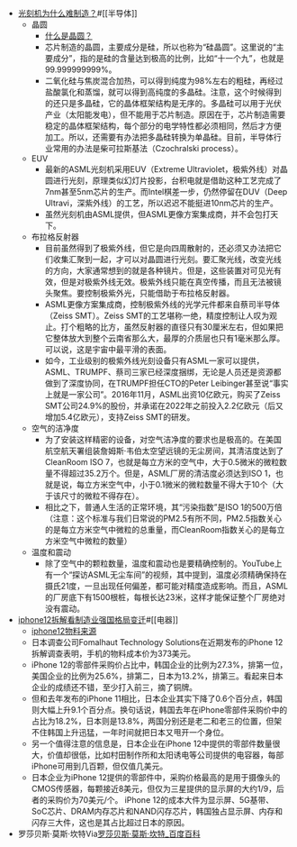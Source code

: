- [光刻机为什么难制造？](https://mp.weixin.qq.com/s?__biz=Mjc1NjM3MjY2MA==&mid=2691425475&idx=2&sn=e41151ab7db9ce387e43ce5f548bc56a&chksm=a9ea5b189e9dd20ef8b68a8ef874a96fff7dd3f3d667daba4d1a8c74b6d87b901211edce75bf)#[[半导体]]
    - 晶圆
        - [什么是晶圆？](https://www.diigo.com/outliner/diigo_items/904019/12128769/574109489?key=34d57b46e1)
        - 芯片制造的晶圆，主要成分是硅，所以也称为“硅晶圆”。这里说的“主要成分”，指的是硅的含量达到极高的比例，比如“十一个九”，也就是99.999999999%。
        - 二氧化硅与焦炭混合加热，可以得到纯度为98%左右的粗硅，再经过盐酸氯化和蒸馏，就可以得到高纯度的多晶硅。注意，这个时候得到的还只是多晶硅，它的晶体框架结构是无序的。多晶硅可以用于光伏产业（太阳能发电），但不能用于芯片制造。原因在于，芯片制造需要稳定的晶体框架结构，每个部分的电学特性都必须相同，然后才方便加工。所以，还需要有办法把多晶硅转换为单晶硅。目前，半导体行业常用的办法是柴可拉斯基法（Czochralski process）。
    - EUV
        - 最新的ASML光刻机采用EUV（Extreme Ultraviolet，极紫外线）对晶圆进行光刻，原理类似幻灯片投影，台积电就是借助这种工艺完成了7nm甚至5nm芯片的生产。而Intel棋差一步，仍然停留在DUV（Deep Ultravi，深紫外线）的工艺，所以迟迟不能挺进10nm芯片的生产。
        - 虽然光刻机由ASML提供，但ASML更像方案集成商，并不会包打天下。
    - 布拉格反射器
        - 目前虽然得到了极紫外线，但它是向四周散射的，还必须又办法把它们收集汇聚到一起，才可以对晶圆进行光刻。要汇聚光线，改变光线的方向，大家通常想到的就是各种镜片。但是，这些装置对可见光有效，但是对极紫外线无效。极紫外线只能在真空传播，而且无法被镜头聚焦。要控制极紫外光，只能借助于布拉格反射器。
        - ASML更像方案集成商，控制极紫外线的光学元件都来自蔡司半导体（Zeiss SMT）。Zeiss SMT的工艺堪称一绝，精度控制让人叹为观止。打个粗略的比方，虽然反射器的直径只有30厘米左右，但如果把它整体放大到整个云南省那么大，最厚的介质层也只有1毫米那么厚。可以说，这是宇宙中最平滑的表面。
        - 如今，工业级别的极紫外线光刻设备只有ASML一家可以提供，ASML、TRUMPF、蔡司三家已经深度捆绑，无论是人员还是资源都做到了深度协同，在TRUMPF担任CTO的Peter Leibinger甚至说“事实上就是一家公司”。2016年11月，ASML出资10亿欧元，购买了Zeiss SMT公司24.9%的股份，并承诺在2022年之前投入2.2亿欧元（后又增加5.4亿欧元），支持Zeiss SMT的研发。
    - 空气的洁净度
        - 为了安装这样精密的设备，对空气洁净度的要求也是极高的。在美国航空航天署组装詹姆斯·韦伯太空望远镜的无尘房间，其清洁度达到了CleanRoom ISO 7，也就是每立方米的空气中，大于0.5微米的微粒数量不得超过35.2万个。但是，ASML厂房的清洁度必须达到ISO 1，也就是说，每立方米空气中，小于0.1微米的微粒数量不得大于10个（大于该尺寸的微粒不得存在）。
        - 相比之下，普通人生活的正常环境，其“污染指数”是ISO 1的500万倍（注意：这个标准与我们日常说的PM2.5有所不同，PM2.5指数关心的是每立方米空气中微粒的总重量，而CleanRoom指数关心的是每立方米空气中微粒的数量）
    - 温度和震动
        - 除了空气中的颗粒数量，温度和震动也是要精确控制的。YouTube上有一个“探访ASML无尘车间”的视频，其中提到，温度必须精确保持在摄氏21度，一旦出现任何偏差，都可能对精度造成影响。而且，ASML的厂房底下有1500根桩，每根长达23米，这样才能保证整个厂房绝对没有震动。
- [iphone12拆解看制造业强国格局变迁](https://mp.weixin.qq.com/s?__biz=Mjc1NjM3MjY2MA==&mid=2691424951&idx=3&sn=2d1f2dfaa6858c341dad03037937d1b4&chksm=a9ea5d6c9e9dd47aeffac28e1979bd154c0d4fa3dfee14165e308eb1f54866e92185bc3a98b8)#[[电器]]
    - [iphone12物料来源](https://www.diigo.com/outliner/diigo_items/904019/12128769/574109083?key=34d57b46e1)
    - 日本调查公司Fomalhaut Technology Solutions在近期发布的iPhone 12拆解调查表明，手机的物料成本价为373美元。
    - iPhone 12的零部件采购价占比中，韩国企业的比例为27.3%，排第一位，美国企业的比例为25.6%，排第二，日本为13.2%，排第三。看起来日本企业的成绩还不错，至少打入前三，摘了铜牌。
    - 但和去年发布的iPhone 11相比，日本企业其实下降了0.6个百分点，韩国则大幅上升9.1个百分点。换句话说，韩国去年在iPhone零部件采购价中的占比为18.2%，日本则是13.8%，两国分别还是老二和老三的位置，但架不住韩国上升迅猛，一年时间就把日本又甩开一个身位。
    - 另一个值得注意的信息是，日本企业在iPhone 12中提供的零部件数量很大，价值却很低，比如村田制作所和太阳诱电等公司提供的电容器，每部iPhone可用到几百颗，但仅值几美元。
    - 日本企业为iPhone 12提供的零部件中，采购价格最高的是用于摄像头的CMOS传感器，每颗接近8美元，但仅为三星提供的显示屏的大约1/9，后者的采购价为70美元/个。 iPhone 12的成本大件为显示屏、5G基带、SoC芯片、DRAM内存芯片和NAND闪存芯片，韩国独占显示屏、内存和闪存三大件，这也是其占比超过日本的原因。
- 罗莎贝斯·莫斯·坎特Via[罗莎贝斯·莫斯·坎特_百度百科](https://baike.baidu.com/item/%E7%BD%97%E8%8E%8E%E8%B4%9D%E6%96%AF%C2%B7%E8%8E%AB%E6%96%AF%C2%B7%E5%9D%8E%E7%89%B9/8827814)
